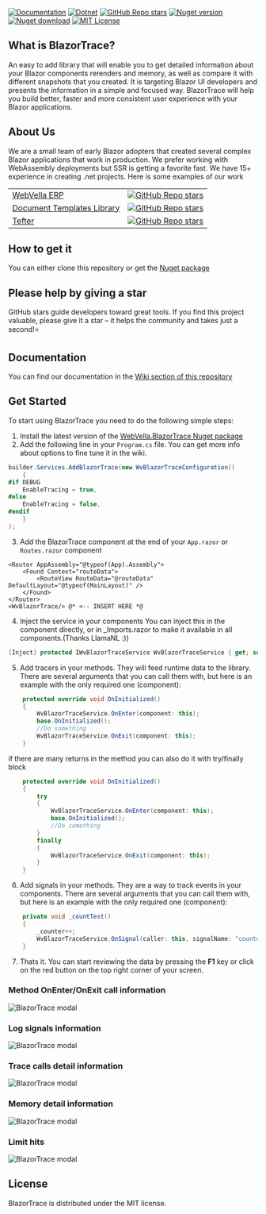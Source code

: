 ﻿[![Documentation](https://img.shields.io/badge/Documentation-blue?style=for-the-badge)](https://github.com/WebVella/WebVella.BlazorTrace/wiki)
[![Dotnet](https://img.shields.io/badge/platform-.NET-blue?style=for-the-badge)](https://www.nuget.org/packages/WebVella.BlazorTrace)
[![GitHub Repo stars](https://img.shields.io/github/stars/WebVella/WebVella.BlazorTrace?style=for-the-badge)](https://github.com/WebVella/WebVella.BlazorTrace/stargazers)
[![Nuget version](https://img.shields.io/nuget/v/WebVella.BlazorTrace?style=for-the-badge)](https://www.nuget.org/packages/WebVella.BlazorTrace)
[![Nuget download](https://img.shields.io/nuget/dt/WebVella.BlazorTrace?style=for-the-badge)](https://www.nuget.org/packages/WebVella.BlazorTrace)
[![MIT License](https://img.shields.io/badge/License-MIT-green.svg?style=for-the-badge)](https://github.com/WebVella/WebVella.BlazorTrace/blob/main/LICENSE)

## What is BlazorTrace?
An easy to add library that will enable you to get detailed information about your Blazor components rerenders and memory, as well as compare it with different snapshots that you created. It is targeting Blazor UI developers and presents the information in a simple and focused way. BlazorTrace will help you build better, faster and more consistent user experience with your Blazor applications.

## About Us
We are a small team of early Blazor adopters that created several complex Blazor applications that work in production. We prefer working with WebAssembly deployments but SSR is getting a favorite fast. We have 15+ experience in creating .net projects. Here is some examples of our work

| | |
|---|---|
| [WebVella ERP](https://github.com/WebVella/WebVella-ERP) | [![GitHub Repo stars](https://img.shields.io/github/stars/WebVella/WebVella-ERP?style=for-the-badge)](https://github.com/WebVella/WebVella-ERP/stargazers) | [![Nuget download](https://img.shields.io/nuget/dt/WebVella.ERP?style=for-the-badge)](https://www.nuget.org/packages/WebVella.ERP)
| [Document Templates Library](https://github.com/WebVella/WebVella.DocumentTemplates) | [![GitHub Repo stars](https://img.shields.io/github/stars/WebVella/WebVella.DocumentTemplates?style=for-the-badge)](https://github.com/WebVella/WebVella.DocumentTemplates/stargazers) | [![Nuget download](https://img.shields.io/nuget/dt/WebVella.DocumentTemplates?style=for-the-badge)](https://www.nuget.org/packages/WebVella.DocumentTemplates)
| [Tefter](https://github.com/WebVella/WebVella.Tefter) | [![GitHub Repo stars](https://img.shields.io/github/stars/WebVella/WebVella.Tefter?style=for-the-badge)](https://github.com/WebVella/WebVella.Tefter/stargazers) | [![Nuget download](https://img.shields.io/nuget/dt/WebVella.Tefter?style=for-the-badge)](https://www.nuget.org/packages/WebVella.Tefter)

## How to get it
You can either clone this repository or get the [Nuget package](https://www.nuget.org/packages/WebVella.BlazorTrace)

## Please help by giving a star
GitHub stars guide developers toward great tools. If you find this project valuable, please give it a star – it helps the community and takes just a second!⭐

## Documentation
You can find our documentation in the [Wiki section of this repository](https://github.com/WebVella/WebVella.BlazorTrace/wiki)

## Get Started
To start using BlazorTrace you need to do the following simple steps:

1. Install the latest version of the [WebVella.BlazorTrace Nuget package](https://www.nuget.org/packages/WebVella.BlazorTrace)
2. Add the following line in your ```Program.cs``` file. You can get more info about options to fine tune it in the wiki.

``` csharp
builder.Services.AddBlazorTrace(new WvBlazorTraceConfiguration()
	{
#if DEBUG
	EnableTracing = true,
#else
	EnableTracing = false,
#endif
	}
);
```

3. Add the BlazorTrace component at the end of your ```App.razor``` or ```Routes.razor``` component

``` razor
<Router AppAssembly="@typeof(App).Assembly">
    <Found Context="routeData">
        <RouteView RouteData="@routeData" DefaultLayout="@typeof(MainLayout)" />
    </Found>
</Router>
<WvBlazorTrace/> @* <-- INSERT HERE *@
```
4. Inject the service in your components
You can inject this in the component directly, or in _Imports.razor to make it available in all components.(Thanks LlamaNL :))
``` csharp
[Inject] protected IWvBlazorTraceService WvBlazorTraceService { get; set; }
```
5. Add tracers in your methods. They will feed runtime data to the library. There are several arguments that you can call them with, but here is an example with the only required one (component):

``` csharp
	protected override void OnInitialized()
	{
		WvBlazorTraceService.OnEnter(component: this);
		base.OnInitialized();
		//Do something
		WvBlazorTraceService.OnExit(component: this);
	}
```
if there are many returns in the method you can also do it with try/finally block

``` csharp
	protected override void OnInitialized()
	{
		try
		{
			WvBlazorTraceService.OnEnter(component: this);
			base.OnInitialized();
			//Do something
		}
		finally
		{
			WvBlazorTraceService.OnExit(component: this);
		}
	}
```

6. Add signals in your methods. They are a way to track events in your components. There are several arguments that you can call them with, but here is an example with the only required one (component):

``` csharp
	private void _countTest()
	{
		_counter++;
		WvBlazorTraceService.OnSignal(caller: this, signalName: "counter");
	}
```

7. Thats it. You can start reviewing the data by pressing the **F1** key or click on the red button on the top right corner of your screen.

### Method OnEnter/OnExit call information

![BlazorTrace modal](https://github.com/WebVella/WebVella.BlazorTrace/blob/main/images/trace-modal-methods.png)

### Log signals information

![BlazorTrace modal](https://github.com/WebVella/WebVella.BlazorTrace/blob/main/images/trace-modal-signals.png)

### Trace calls detail information

![BlazorTrace modal](https://github.com/WebVella/WebVella.BlazorTrace/blob/main/images/trace-list-modal.png)

### Memory detail information

![BlazorTrace modal](https://github.com/WebVella/WebVella.BlazorTrace/blob/main/images/memory-modal.png)

### Limit hits

![BlazorTrace modal](https://github.com/WebVella/WebVella.BlazorTrace/blob/main/images/limits-modal.png)

## License
BlazorTrace is distributed under the MIT license.
